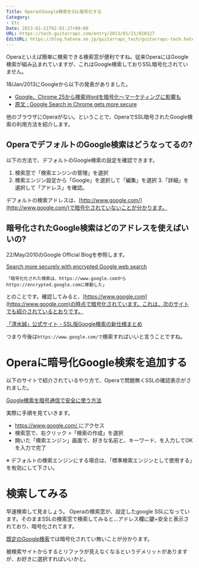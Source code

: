 ```yaml
---
Title: OperaのGoogle検索をSSL暗号化する
Category:
- Etc
Date: 2013-01-21T02:01:27+09:00
URL: https://tech.guitarrapc.com/entry/2013/01/21/020127
EditURL: https://blog.hatena.ne.jp/guitarrapc_tech/guitarrapc-tech.hatenablog.com/atom/entry/6802418398340376883
---
```


<!--
Date: 2013-01-21T02:01:27+09:00
URL: https://tech.guitarrapc.com/entry/2013/01/21/020127
-->

Operaといえば簡単に検索できる検索窓が便利ですね。従来OperaにはGoogle検索が組み込まれていますが、これはGoogle検索しておりSSL暗号化されていません。

18/Jan/2013にGoogleから以下の発表がありました。

* [Google、Chrome 25から検索Wordを暗号化～マーケティングに影響も](http://internet.watch.impress.co.jp/docs/news/20130121_584281.html)
* [原文 : Google Search in Chrome gets more secure](http://blog.chromium.org/2013/01/google-search-in-chrome-gets-more-secure.html)

他のブラウザにOperaがない。ということで、OperaでSSL暗号されたGoogle検索の利用方法を紹介します。

## OperaでデフォルトのGoogle検索はどうなってるの?

以下の方法で、デフォルトのGoogle検索の設定を確認できます。

1. 検索窓で「検索エンジンの管理」を選択
2. 検索エンジン設定から「Google」を選択して「編集」を選択
3.「詳細」を選択して「アドレス」を確認。

デフォルトの検索アドレスは、[http://www.google.com/](http://www.google.com/)で暗号化されていないことが分かります。

## 暗号化されたGoogle検索はどのアドレスを使えばいいの?

22/May/2010のGoogle Official Blogを参照します。

[Search more securely with encrypted Google web search](http://googleblog.blogspot.jp/2010/05/search-more-securely-with-encrypted.html)

```
「暗号化化された検索は、https://www.google.comからhttps://encrypted.google.comに移動した」
```

とのことです。確認してみると、[https://www.google.com](https://www.google.com)の時点で暗号化されています。これは、次のサイトでも紹介されているとおりです。

[「清水誠」公式サイト - SSL版Google検索の新仕様まとめ](http://www.cms-ia.info/news/impact-of-google-encrypted-search/)

つまり今後は`https://www.google.com/で`検索すればいいと言うことですね。

# Operaに暗号化Google検索を追加する

以下のサイトで紹介されているやり方で、Operaで問題無くSSLの確認表示がされました。

[Google検索を暗号通信で安全に使う方法](http://webos-goodies.jp/archives/google_search_with_ssl.html)

実際に手順を見ていきます。

- [https://www.google.com/ ](https://www.google.com/)にアクセス
- 検索窓で、右クリック >「検索の作成」を選択
- 開いた「検索エンジン」画面で、好きな名前と、キーワード、を入力してOKを入力で完了

※ デフォルトの検索エンジンにする場合は、「標準検索エンジンとして使用する」を有効にして下さい。

# 検索してみる

早速検索して見ましょう。 Operaの検索窓が、設定したgoogle SSLになっています。そのままSSLの検索窓で検索してみると…アドレス欄に鍵+安全と表示されており、暗号化されてます。

[既定のGoogle検索](http://www.google.co.jp)では暗号化されてい無いことが分かります。

被検索サイトからするとリファラが見えなくなるというデメリットがありますが、お好きに選択すればいいかと。

